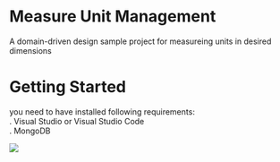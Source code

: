 # Measure Unit Management
A domain-driven design sample project for measureing units in desired dimensions 

# Getting Started

you need to have installed following requirements: <br/>
 . Visual Studio or Visual Studio Code <br/>
 . MongoDB  <br/>
 
 ![](https://github.com/MohammadrezaTaghipour/MeasureUnitManagement/workflows/dotnetcore.yml/badge.svg)
